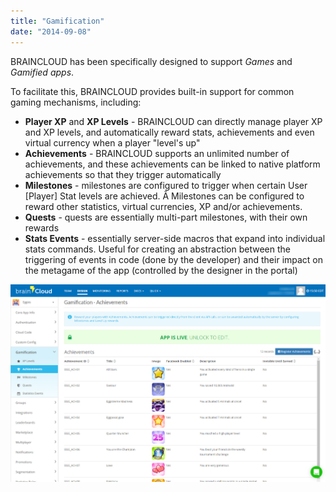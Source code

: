 ```yaml
---
title: "Gamification"
date: "2014-09-08"
---
```


BRAINCLOUD has been specifically designed to support _Games_ and _Gamified apps_.

To facilitate this, BRAINCLOUD provides built-in support for common gaming mechanisms, including:

- **Player XP** and **XP Levels** - BRAINCLOUD can directly manage player XP and XP levels, and automatically reward stats, achievements and even virtual currency when a player "level's up"
- **Achievements** \- BRAINCLOUD supports an unlimited number of achievements, and these achievements can be linked to native platform achievements so that they trigger automatically
- **Milestones** - milestones are configured to trigger when certain User \[Player\] Stat levels are achieved. Â Milestones can be configured to reward other statistics, virtual currencies, XP and/or achievements.
- **Quests** - quests are essentially multi-part milestones, with their own rewards
- **Stats Events** - essentially server-side macros that expand into individual stats commands. Useful for creating an abstraction between the triggering of events in code (done by the developer) and their impact on the metagame of the app (controlled by the designer in the portal)

[![BRAINCLOUD Gamification Features](images/BRAINCLOUD_dashboard_achiev.jpg)](images/BRAINCLOUD_dashboard_achiev.jpg)
